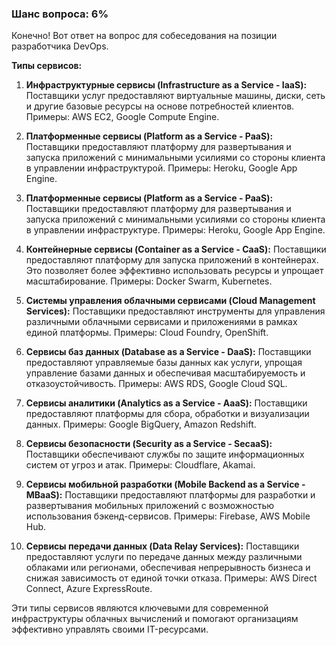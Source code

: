 ### Шанс вопроса: 6%

Конечно! Вот ответ на вопрос для собеседования на позиции разработчика DevOps. 

**Типы сервисов:**

1. **Инфраструктурные сервисы (Infrastructure as a Service - IaaS):** Поставщики услуг предоставляют виртуальные машины, диски, сеть и другие базовые ресурсы на основе потребностей клиентов. Примеры: AWS EC2, Google Compute Engine.

2. **Платформенные сервисы (Platform as a Service - PaaS):** Поставщики предоставляют платформу для развертывания и запуска приложений с минимальными усилиями со стороны клиента в управлении инфраструктурой. Примеры: Heroku, Google App Engine.

3. **Платформенные сервисы (Platform as a Service - PaaS):** Поставщики предоставляют платформу для развертывания и запуска приложений с минимальными усилиями со стороны клиента в управлении инфраструктуре. Примеры: Heroku, Google App Engine.

4. **Контейнерные сервисы (Container as a Service - CaaS):** Поставщики предоставляют платформу для запуска приложений в контейнерах. Это позволяет более эффективно использовать ресурсы и упрощает масштабирование. Примеры: Docker Swarm, Kubernetes.

5. **Системы управления облачными сервисами (Cloud Management Services):** Поставщики предоставляют инструменты для управления различными облачными сервисами и приложениями в рамках единой платформы. Примеры: Cloud Foundry, OpenShift.

6. **Сервисы баз данных (Database as a Service - DaaS):** Поставщики предоставляют управляемые базы данных как услуги, упрощая управление базами данных и обеспечивая масштабируемость и отказоустойчивость. Примеры: AWS RDS, Google Cloud SQL.

7. **Сервисы аналитики (Analytics as a Service - AaaS):** Поставщики предоставляют платформы для сбора, обработки и визуализации данных. Примеры: Google BigQuery, Amazon Redshift.

8. **Сервисы безопасности (Security as a Service - SecaaS):** Поставщики обеспечивают службы по защите информационных систем от угроз и атак. Примеры: Cloudflare, Akamai.

9. **Сервисы мобильной разработки (Mobile Backend as a Service - MBaaS):** Поставщики предоставляют платформы для разработки и развертывания мобильных приложений с возможностью использования бэкенд-сервисов. Примеры: Firebase, AWS Mobile Hub.

10. **Сервисы передачи данных (Data Relay Services):** Поставщики предоставляют услуги по передаче данных между различными облаками или регионами, обеспечивая непрерывность бизнеса и снижая зависимость от единой точки отказа. Примеры: AWS Direct Connect, Azure ExpressRoute.

Эти типы сервисов являются ключевыми для современной инфраструктуры облачных вычислений и помогают организациям эффективно управлять своими IT-ресурсами.